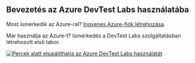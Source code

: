 ## <a name="get-started-with-azure-devtest-labs"></a>Bevezetés az Azure DevTest Labs használatába
Most ismerkedik az Azure-ral? [Ingyenes Azure-fiók létrehozása](https://azure.microsoft.com/free).

Már használja az Azure-t? Ismerkedés a DevTest Labs szolgáltatásban létrehozott első labor.

[![Percek alatt elsajátíthatja az Azure DevTest Labs használatát](./media/devtest-lab-try-it-out/get-started.png)](http://go.microsoft.com/fwlink/?LinkID=627034&clcid=0x409)

